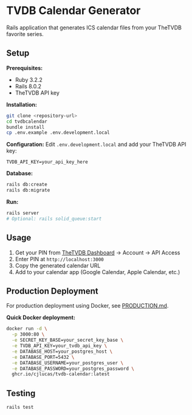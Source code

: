 # TVDB Calendar Generator

Rails application that generates ICS calendar files from your TheTVDB favorite series.

## Setup

**Prerequisites:**
- Ruby 3.2.2
- Rails 8.0.2
- TheTVDB API key

**Installation:**
```bash
git clone <repository-url>
cd tvdbcalendar
bundle install
cp .env.example .env.development.local
```

**Configuration:**
Edit `.env.development.local` and add your TheTVDB API key:
```
TVDB_API_KEY=your_api_key_here
```

**Database:**
```bash
rails db:create
rails db:migrate
```

**Run:**
```bash
rails server
# Optional: rails solid_queue:start
```

## Usage

1. Get your PIN from [TheTVDB Dashboard](https://thetvdb.com/dashboard) → Account → API Access
2. Enter PIN at `http://localhost:3000`
3. Copy the generated calendar URL
4. Add to your calendar app (Google Calendar, Apple Calendar, etc.)

## Production Deployment

For production deployment using Docker, see [PRODUCTION.md](PRODUCTION.md).

**Quick Docker deployment:**
```bash
docker run -d \
  -p 3000:80 \
  -e SECRET_KEY_BASE=your_secret_key_base \
  -e TVDB_API_KEY=your_tvdb_api_key \
  -e DATABASE_HOST=your_postgres_host \
  -e DATABASE_PORT=5432 \
  -e DATABASE_USERNAME=your_postgres_user \
  -e DATABASE_PASSWORD=your_postgres_password \
  ghcr.io/cjlucas/tvdb-calendar:latest
```

## Testing

```bash
rails test
```

